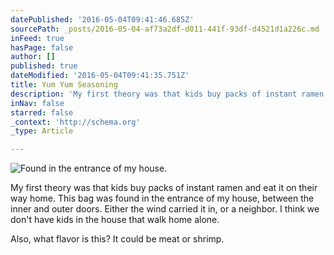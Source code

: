 ```yaml
---
datePublished: '2016-05-04T09:41:46.685Z'
sourcePath: _posts/2016-05-04-af73a2df-d011-441f-93df-d4521d1a226c.md
inFeed: true
hasPage: false
author: []
published: true
dateModified: '2016-05-04T09:41:35.751Z'
title: Yum Yum Seasoning
description: 'My first theory was that kids buy packs of instant ramen and eat it on their way home. This bag was found in the entrance of my house, between the inner and outer doors. Either the wind carried it in, or a neighbor. I think we don’t have kids in the house that walk home alone. '
inNav: false
starred: false
_context: 'http://schema.org'
_type: Article

---
```

![Found in the entrance of my house.](https://the-grid-user-content.s3-us-west-2.amazonaws.com/2d173f83-2c41-4821-a9fd-74f54d78f730.jpg)

My first theory was that kids buy packs of instant ramen and eat it on their way home. This bag was found in the entrance of my house, between the inner and outer doors. Either the wind carried it in, or a neighbor. I think we don't have kids in the house that walk home alone. 

Also, what flavor is this? It could be meat or shrimp.